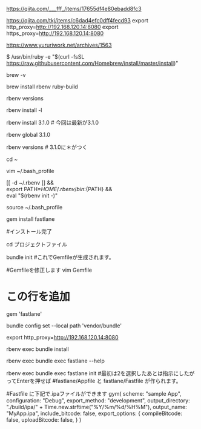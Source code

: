 https://qiita.com/___fff_/items/17655df4e80ebadd8fc3

https://qiita.com/tkj/items/c6dad4efc0dff4fecd93
export http_proxy=http://192.168.120.14:8080
export https_proxy=http://192.168.120.14:8080

https://www.yururiwork.net/archives/1563

$ /usr/bin/ruby -e "$(curl -fsSL https://raw.githubusercontent.com/Homebrew/install/master/install)"


brew -v


brew install rbenv ruby-build


rbenv versions


rbenv install -l


rbenv install 3.1.0   # 今回は最新が3.1.0


rbenv global 3.1.0


rbenv versions # 3.1.0に＊がつく


cd ~


vim ~/.bash_profile

[[ -d ~/.rbenv  ]] && \
  export PATH=${HOME}/.rbenv/bin:${PATH} && \
  eval "$(rbenv init -)"


source ~/.bash_profile


gem install fastlane



#インストール完了


cd プロジェクトファイル


bundle init
#これでGemfileが生成されます。

#Gemfileを修正します
vim Gemfile

# この行を追加
gem 'fastlane'


bundle config set --local path 'vendor/bundle'  

export http_proxy=http://192.168.120.14:8080



rbenv exec bundle install


rbenv exec bundle exec fastlane --help


rbenv exec bundle exec fastlane init
#最初は2を選択したあとは指示にしたがってEnterを押せば
#fastlane/Appfile と fastlane/Fastfile が作られます。


#Fastfile に下記で.ipaファイルができます
gym(
      scheme: "sample App",
      configuration: "Debug",
      export_method: "development",
      output_directory: "./build/ipa/" + Time.new.strftime("%Y/%m/%d/%H%M"),
      output_name: "MyApp.ipa",
      include_bitcode: false,
      export_options: {
         compileBitcode: false,
         uploadBitcode: false,
      }
    ) 


